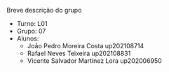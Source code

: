 
Breve descrição do grupo

* Turno: L01
* Grupo: 07
* Alunos:
    - João Pedro Moreira Costa up202108714 
    - Rafael Neves Teixeira up202108831
    - Vicente Salvador Martínez Lora up202006950
